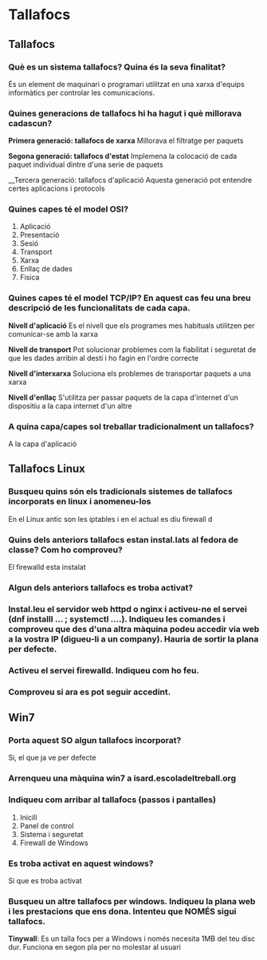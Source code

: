 # Tallafocs

## Tallafocs

### Què es un sistema tallafocs? Quina és la seva finalitat?
És un element de maquinari o programari utilitzat en una xarxa d'equips informàtics per controlar les comunicacions.

### Quines generacions de tallafocs hi ha hagut i què millorava cadascun?

__Primera generació: tallafocs de xarxa__
Millorava el filtratge per paquets

__Segona generació: tallafocs d'estat__
Implemena la colocació de cada paquet individual dintre d'una serie de paquets

__Tercera generació: tallafocs d'aplicació
Aquesta generació pot entendre certes aplicacions i protocols

### Quines capes té el model OSI?
1. Aplicació
2. Presentació
3. Sesió
4. Transport
5. Xarxa
6. Enllaç de dades
7. Fisica

### Quines capes té el model TCP/IP? En aquest cas feu una breu descripció de les funcionalitats de cada capa.
__Nivell d'aplicació__
Es el nivell que els programes mes habituals utilitzen per comunicar-se amb la xarxa

__Nivell de transport__
Pot solucionar problemes com la fiabilitat i seguretat de que les dades arribin al destí i ho fagin en l'ordre correcte

__Nivell d'interxarxa__
Soluciona els problemes de transportar paquets a una xarxa

__Nivell d'enllaç__
S'utilitza per passar paquets de la capa d'internet d'un dispositiu a la capa internet d'un altre

### A quina capa/capes sol treballar tradicionalment un tallafocs?
A la capa d'aplicació

## Tallafocs Linux

### Busqueu quins són els tradicionals sistemes de tallafocs incorporats en linux i anomeneu-los

En el Linux antic son les iptables i en el actual es diu firewall d

### Quins dels anteriors tallafocs estan instal.lats al fedora de classe? Com ho comproveu?
El firewalld esta instalat

### Algun dels anteriors tallafocs es troba activat?

### Instal.leu el servidor web httpd o nginx i activeu-ne el servei (dnf installl ...  ; systemctl ....). Indiqueu les comandes i comproveu que des d'una altra màquina podeu accedir via web a la vostra IP (digueu-li a un company). Hauria de sortir la plana per defecte.

### Activeu el servei firewalld. Indiqueu com ho feu.

### Comproveu si ara es pot seguir accedint.

## Win7

### Porta aquest SO algun tallafocs incorporat?
Si, el que ja ve per defecte 

### Arrenqueu una màquina win7 a isard.escoladeltreball.org

### Indiqueu com arribar al tallafocs (passos i pantalles)
1. Inicill
2. Panel de control
3. Sistema i seguretat
4. Firewall de Windows

### Es troba activat en aquest windows?
Si que es troba activat

### Busqueu un altre tallafocs per windows. Indiqueu la plana web i les prestacions que ens dona. Intenteu que NOMÉS sigui tallafocs.
__Tinywall__: Es un talla focs per a Windows i només necesita 1MB del teu disc dur. Funciona en segon pla per no molestar al usuari
